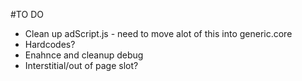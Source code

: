 #TO DO

- Clean up adScript.js - need to move alot of this into generic.core
- Hardcodes?
- Enahnce and cleanup debug
- Interstitial/out of page slot?